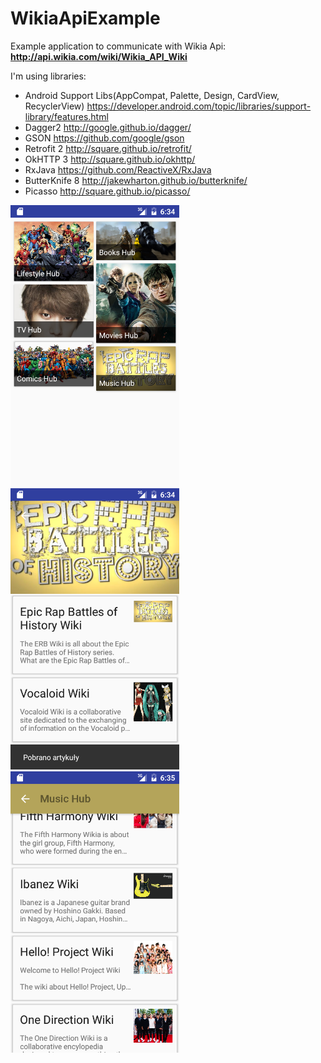 # WikiaApiExample
Example application to communicate with Wikia Api: <b>http://api.wikia.com/wiki/Wikia_API_Wiki</b>

I'm using libraries:
- Android Support Libs(AppCompat, Palette, Design, CardView, RecyclerView) https://developer.android.com/topic/libraries/support-library/features.html
- Dagger2 http://google.github.io/dagger/
- GSON https://github.com/google/gson
- Retrofit 2 http://square.github.io/retrofit/
- OkHTTP 3 http://square.github.io/okhttp/
- RxJava https://github.com/ReactiveX/RxJava
- ButterKnife 8 http://jakewharton.github.io/butterknife/
- Picasso http://square.github.io/picasso/


<img src="/screens/screen_1.png" height="450">
<img src="/screens/screen_2.png" height="450">
<img src="/screens/screen_3.png" height="450">


